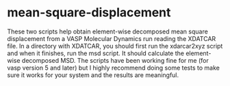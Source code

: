# mean-square-displacement
These two scripts help obtain element-wise decomposed mean square displacement from a VASP Molecular Dynamics run reading the XDATCAR file. In a directory with XDATCAR, you should first run the xdarcar2xyz script and when it finishes, run the msd script. It should calculate the element-wise decomposed MSD. The scripts have been working fine for me (for vasp version 5 and later) but I highly recommend doing some tests to make sure it works for your system and the results are meaningful.
